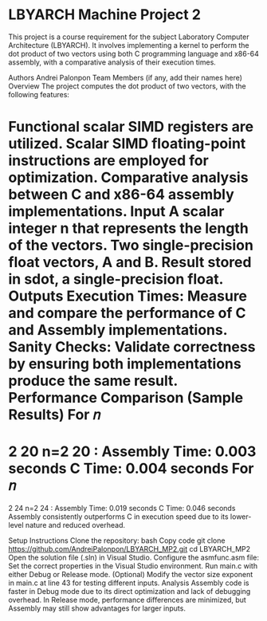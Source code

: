 # LBYARCH Machine Project 2
This project is a course requirement for the subject Laboratory Computer Architecture (LBYARCH). It involves implementing a kernel to perform the dot product of two vectors using both C programming language and x86-64 assembly, with a comparative analysis of their execution times.

Authors
Andrei Palonpon
Team Members (if any, add their names here)
Overview
The project computes the dot product of two vectors, with the following features:

Functional scalar SIMD registers are utilized.
Scalar SIMD floating-point instructions are employed for optimization.
Comparative analysis between C and x86-64 assembly implementations.
Input
A scalar integer n that represents the length of the vectors.
Two single-precision float vectors, A and B.
Result stored in sdot, a single-precision float.
Outputs
Execution Times: Measure and compare the performance of C and Assembly implementations.
Sanity Checks: Validate correctness by ensuring both implementations produce the same result.
Performance Comparison (Sample Results)
For
𝑛
=
2
20
n=2
20
:
Assembly Time: 0.003 seconds
C Time: 0.004 seconds
For
𝑛
=
2
24
n=2
24
:
Assembly Time: 0.019 seconds
C Time: 0.046 seconds
Assembly consistently outperforms C in execution speed due to its lower-level nature and reduced overhead.

Setup Instructions
Clone the repository:
bash
Copy code
git clone https://github.com/AndreiPalonpon/LBYARCH_MP2.git
cd LBYARCH_MP2
Open the solution file (.sln) in Visual Studio.
Configure the asmfunc.asm file:
Set the correct properties in the Visual Studio environment.
Run main.c with either Debug or Release mode.
(Optional) Modify the vector size exponent in main.c at line 43 for testing different inputs.
Analysis
Assembly code is faster in Debug mode due to its direct optimization and lack of debugging overhead.
In Release mode, performance differences are minimized, but Assembly may still show advantages for larger inputs.
